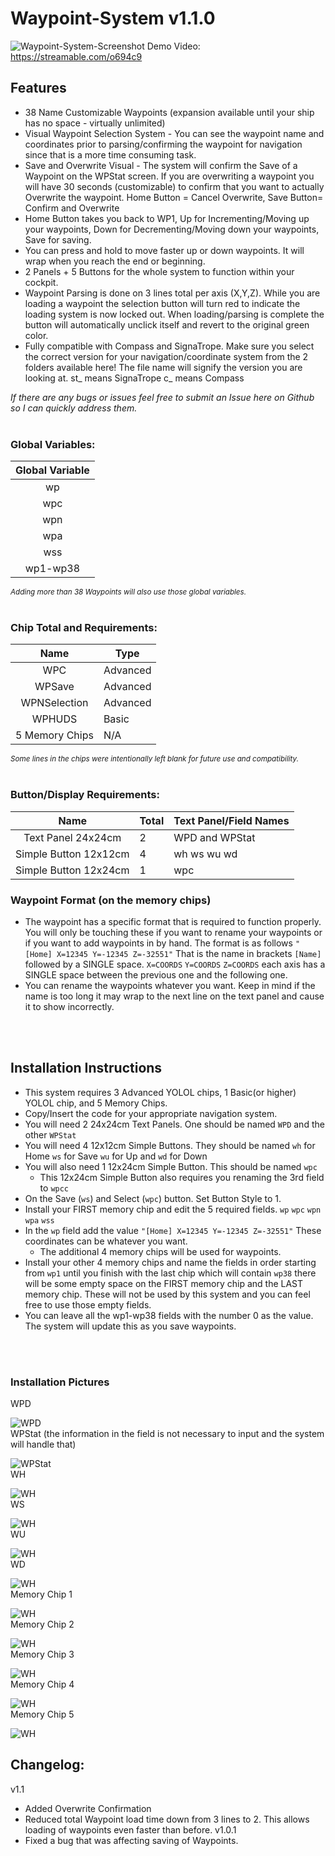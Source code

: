 # Waypoint-System v1.1.0

![Waypoint-System-Screenshot](Waypointv1.1.png)
Demo Video: 
https://streamable.com/o694c9



## Features
- 38 Name Customizable Waypoints (expansion available until your ship has no space - virtually unlimited)
- Visual Waypoint Selection System - You can see the waypoint name and coordinates prior to parsing/confirming the waypoint for navigation since that is a more time consuming task.
- Save and Overwrite Visual - The system will confirm the Save of a Waypoint on the WPStat screen. If you are overwriting a waypoint you will have 30 seconds (customizable) to confirm that you want to actually Overwrite the waypoint. Home Button = Cancel Overwrite, Save Button= Confirm and Overwrite
- Home Button takes you back to WP1, Up for Incrementing/Moving up your waypoints, Down for Decrementing/Moving down your waypoints, Save for saving.
- You can press and hold to move faster up or down waypoints. It will wrap when you reach the end or beginning.
- 2 Panels + 5 Buttons for the whole system to function within your cockpit.
- Waypoint Parsing is done on 3 lines total per axis (X,Y,Z). While you are loading a waypoint the selection button will turn red to indicate the loading system is now locked out. When loading/parsing is complete the button will automatically unclick itself and revert to the original green color.
- Fully compatible with Compass and SignaTrope. Make sure you select the correct version for your navigation/coordinate system from the 2 folders available here! The file name will signify the version you are looking at. st_ means SignaTrope c_ means Compass 

*If there are any bugs or issues feel free to submit an Issue here on Github so I can quickly address them.*
</br>
</br>

### Global Variables:
| Global Variable          |
|      ---                 |
| <center>wp</center>      | 
| <center>wpc</center>     |
| <center>wpn</center>     |
| <center>wpa</center>     |
| <center>wss</center>     |
| <center>wp1-wp38</center>  |

<sup>*Adding more than 38 Waypoints will also use those global variables.*</sup>
</br>
</br>

### Chip Total and Requirements:
| <center>Name           | Type  </center>    |
| --- | --- |
| <center>WPC            | Advanced </center> |
| <center>WPSave         | Advanced </center> |
| <center>WPNSelection   | Advanced </center> |
| <center>WPHUDS         | Basic    </center> |
| <center>5 Memory Chips | N/A      </center> |

<sup>*Some lines in the chips were intentionally left blank for future use and compatibility.*</sup>
</br>
</br>

### Button/Display Requirements:
| <center> Name                  | Total </center> | Text Panel/Field Names |
| --- | --- | --- |
| <center> Text Panel 24x24cm    | 2     </center> | WPD and WPStat        |
| <center> Simple Button 12x12cm | 4     </center> | wh ws wu wd           |
| <center> Simple Button 12x24cm | 1     </center> | wpc                   |

### Waypoint Format (on the memory chips)
- The waypoint has a specific format that is required to function properly. You will only be touching these if you want to rename your waypoints or if you want to add waypoints in by hand. The format is as follows `"[Home] X=12345 Y=-12345 Z=-32551"`
That is the name in brackets `[Name]` followed by a SINGLE space. `X=COORDS` `Y=COORDS` `Z=COORDS` each axis has a SINGLE space between the previous one and the following one.
- You can rename the waypoints whatever you want. Keep in mind if the name is too long it may wrap to the next line on the text panel and cause it to show incorrectly.

</br>
</br>

## Installation Instructions

- This system requires 3 Advanced YOLOL chips, 1 Basic(or higher) YOLOL chip, and 5 Memory Chips.
- Copy/Insert the code for your appropriate navigation system.
- You will need 2 24x24cm Text Panels. One should be named `WPD` and the other `WPStat`
- You will need 4 12x12cm Simple Buttons. They should be named `wh` for Home `ws` for Save `wu` for Up and `wd` for Down
- You will also need 1 12x24cm Simple Button. This should be named `wpc`
  - This 12x24cm Simple Button also requires you renaming the 3rd field to `wpcc`
- On the Save (`ws`) and Select (`wpc`) button. Set Button Style to 1.
- Install your FIRST memory chip and edit the 5 required fields. `wp` `wpc` `wpn` `wpa` `wss`
- In the `wp` field add the value `"[Home] X=12345 Y=-12345 Z=-32551"` These coordinates can be whatever you want.
  - The additional 4 memory chips will be used for waypoints.
- Install your other 4 memory chips and name the fields in order starting from `wp1` until you finish with the last chip which will contain `wp38` there will be some empty space on the FIRST memory chip and the LAST memory chip. These will not be used by this system and you can feel free to use those empty fields.
- You can leave all the wp1-wp38 fields with the number 0 as the value. The system will update this as you save waypoints.
</br>
</br>

### Installation Pictures

WPD

![WPD](https://github.com/Aersaud/YOLOL/blob/main/Waypoint%20System/InstallationPictures/WPD.png)
</br>
WPStat (the information in the field is not necessary to input and the system will handle that)

![WPStat](https://github.com/Aersaud/YOLOL/blob/main/Waypoint%20System/InstallationPictures/WPStat.png)
</br>
WH

![WH](https://github.com/Aersaud/YOLOL/blob/main/Waypoint%20System/InstallationPictures/wh.png)
</br>
WS

![WH](https://github.com/Aersaud/YOLOL/blob/main/Waypoint%20System/InstallationPictures/ws.png)
</br>
WU

![WH](https://github.com/Aersaud/YOLOL/blob/main/Waypoint%20System/InstallationPictures/wu.png)
</br>
WD

![WH](https://github.com/Aersaud/YOLOL/blob/main/Waypoint%20System/InstallationPictures/wd.png)
</br>
Memory Chip 1

![WH](https://github.com/Aersaud/YOLOL/blob/main/Waypoint%20System/InstallationPictures/MEMC1.png)
</br>
Memory Chip 2

![WH](https://github.com/Aersaud/YOLOL/blob/main/Waypoint%20System/InstallationPictures/MEMC2.png)
</br>
Memory Chip 3

![WH](https://github.com/Aersaud/YOLOL/blob/main/Waypoint%20System/InstallationPictures/MEMC3.png)
</br>
Memory Chip 4

![WH](https://github.com/Aersaud/YOLOL/blob/main/Waypoint%20System/InstallationPictures/MEMC4.png)
</br>
Memory Chip 5

![WH](https://github.com/Aersaud/YOLOL/blob/main/Waypoint%20System/InstallationPictures/MEMC5.png)
</br>



## Changelog:
v1.1
- Added Overwrite Confirmation
- Reduced total Waypoint load time down from 3 lines to 2. This allows loading of waypoints even faster than before.
v1.0.1
- Fixed a bug that was affecting saving of Waypoints.


